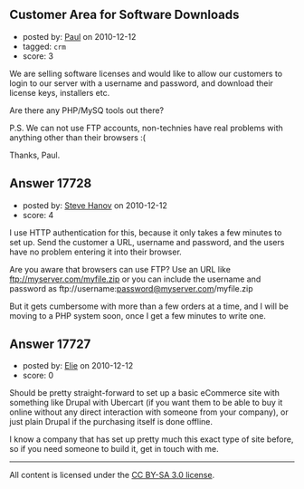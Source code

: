 ## Customer Area for Software Downloads

- posted by: [Paul](https://stackexchange.com/users/-1/5940-paul) on 2010-12-12
- tagged: `crm`
- score: 3

We are selling software licenses and would like to allow our customers to login to our server with a username and password, and download their license keys, installers etc.

Are there any PHP/MySQ tools out there?

P.S. We can not use FTP accounts, non-technies have real problems with anything other than their browsers :(

Thanks, Paul.



## Answer 17728

- posted by: [Steve Hanov](https://stackexchange.com/users/-1/1958-steve-hanov) on 2010-12-12
- score: 4

I use HTTP authentication for this, because it only takes a few minutes to set up. Send the customer a URL, username and password, and the users have no problem entering it into their browser.

Are you aware that browsers can use FTP? Use an URL like ftp://myserver.com/myfile.zip or you can include the username and password as ftp://username:password@myserver.com/myfile.zip

But it gets cumbersome with more than a few orders at a time, and I will be moving to a PHP system soon, once I get a few minutes to write one.


## Answer 17727

- posted by: [Elie](https://stackexchange.com/users/-1/1752-elie) on 2010-12-12
- score: 0

Should be pretty straight-forward to set up a basic eCommerce site with something like Drupal with Ubercart (if you want them to be able to buy it online without any direct interaction with someone from your company), or just plain Drupal if the purchasing itself is done offline. 

I know a company that has set up pretty much this exact type of site before, so if you need someone to build it, get in touch with me.



---

All content is licensed under the [CC BY-SA 3.0 license](https://creativecommons.org/licenses/by-sa/3.0/).
